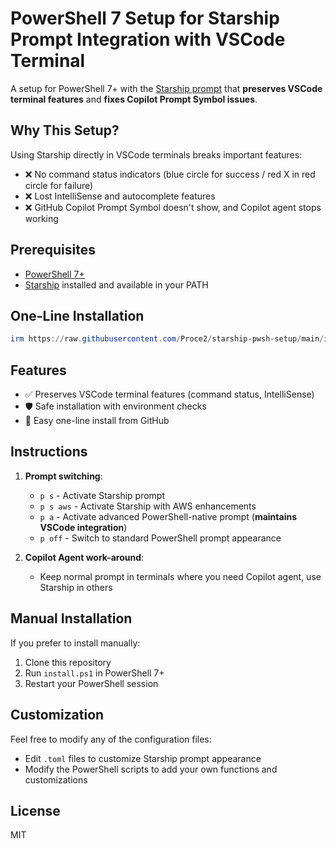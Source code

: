 # PowerShell 7 Setup for Starship Prompt Integration with VSCode Terminal

A setup for PowerShell 7+ with the [Starship prompt](https://starship.rs) that **preserves VSCode terminal features** and **fixes Copilot Prompt Symbol issues**.

## Why This Setup?

Using Starship directly in VSCode terminals breaks important features:
- ❌ No command status indicators (blue circle for success / red X in red circle for failure)
- ❌ Lost IntelliSense and autocomplete features 
- ❌ GitHub Copilot Prompt Symbol doesn't show, and Copilot agent stops working

## Prerequisites

- [PowerShell 7+](https://github.com/PowerShell/PowerShell)
- [Starship](https://starship.rs) installed and available in your PATH

## One-Line Installation

```powershell
irm https://raw.githubusercontent.com/Proce2/starship-pwsh-setup/main/install.ps1 | iex
```

## Features

- ✅ Preserves VSCode terminal features (command status, IntelliSense)
- 🛡️ Safe installation with environment checks
- 🔌 Easy one-line install from GitHub

## Instructions

1. **Prompt switching**:
   - `p s` - Activate Starship prompt
   - `p s aws` - Activate Starship with AWS enhancements  
   - `p a` - Activate advanced PowerShell-native prompt (**maintains VSCode integration**)
   - `p off` - Switch to standard PowerShell prompt appearance
  
2. **Copilot Agent work-around**:
   - Keep normal prompt in terminals where you need Copilot agent, use Starship in others

## Manual Installation

If you prefer to install manually:

1. Clone this repository
2. Run `install.ps1` in PowerShell 7+
3. Restart your PowerShell session

## Customization

Feel free to modify any of the configuration files:

- Edit `.toml` files to customize Starship prompt appearance
- Modify the PowerShell scripts to add your own functions and customizations

## License

MIT
